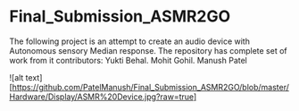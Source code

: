 # Final_Submission_ASMR2GO
The following project is an attempt to create an audio device with Autonomous sensory Median response. 
The repository has complete set of work from it contributors:
Yukti Behal.
Mohit Gohil.
Manush Patel

![alt text][https://github.com/PatelManush/Final_Submission_ASMR2GO/blob/master/Hardware/Display/ASMR%20Device.jpg?raw=true]
